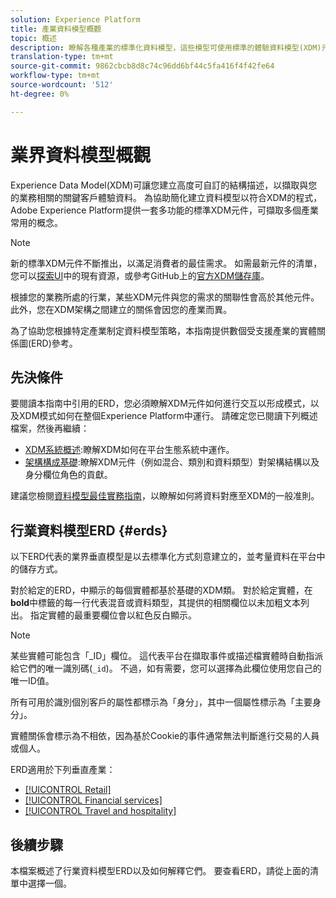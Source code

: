 ```yaml
---
solution: Experience Platform
title: 產業資料模型概觀
topic: 概述
description: 瞭解各種產業的標準化資料模型，這些模型可使用標準的體驗資料模型(XDM)元件來建立。
translation-type: tm+mt
source-git-commit: 9862cbcb8d8c74c96dd6bf44c5fa416f4f42fe64
workflow-type: tm+mt
source-wordcount: '512'
ht-degree: 0%

---
```



# 業界資料模型概觀

Experience Data Model(XDM)可讓您建立高度可自訂的結構描述，以擷取與您的業務相關的關鍵客戶體驗資料。 為協助簡化建立資料模型以符合XDM的程式，Adobe Experience Platform提供一套多功能的標準XDM元件，可擷取多個產業常用的概念。

>[!NOTE]
>
>新的標準XDM元件不斷推出，以滿足消費者的最佳需求。 如需最新元件的清單，您可以[探索UI](../../ui/explore.md)中的現有資源，或參考GitHub上的[官方XDM儲存庫](https://github.com/adobe/xdm/tree/master/components)。

根據您的業務所處的行業，某些XDM元件與您的需求的關聯性會高於其他元件。 此外，您在XDM架構之間建立的關係會因您的產業而異。

為了協助您根據特定產業制定資料模型策略，本指南提供數個受支援產業的實體關係圖(ERD)參考。

## 先決條件

要閱讀本指南中引用的ERD，您必須瞭解XDM元件如何進行交互以形成模式，以及XDM模式如何在整個Experience Platform中運行。 請確定您已閱讀下列概述檔案，然後再繼續：

* [XDM系統概述](../../home.md):瞭解XDM如何在平台生態系統中運作。
* [架構構成基礎](../../schema/composition.md):瞭解XDM元件（例如混合、類別和資料類型）對架構結構以及身分欄位角色的貢獻。

建議您檢閱[資料模型最佳實務指南](../../schema/best-practices.md)，以瞭解如何將資料對應至XDM的一般准則。

## 行業資料模型ERD {#erds}

以下ERD代表的業界垂直模型是以去標準化方式刻意建立的，並考量資料在平台中的儲存方式。

對於給定的ERD，中顯示的每個實體都基於基礎的XDM類。 對於給定實體，在&#x200B;**bold**&#x200B;中標籤的每一行代表混音或資料類型，其提供的相關欄位以未加粗文本列出。 指定實體的最重要欄位會以紅色反白顯示。

>[!NOTE]
>
>某些實體可能包含「_ID」欄位。 這代表平台在擷取事件或描述檔實體時自動指派給它們的唯一識別碼(`_id`)。 不過，如有需要，您可以選擇為此欄位使用您自己的唯一ID值。

所有可用於識別個別客戶的屬性都標示為「身分」，其中一個屬性標示為「主要身分」。

實體關係會標示為不相依，因為基於Cookie的事件通常無法判斷進行交易的人員或個人。

ERD適用於下列垂直產業：

* [[!UICONTROL Retail]](./retail.md)
* [[!UICONTROL Financial services]](./financial.md)
* [[!UICONTROL Travel and hospitality]](./travel-hospitality.md)

## 後續步驟

本檔案概述了行業資料模型ERD以及如何解釋它們。 要查看ERD，請從上面的清單中選擇一個。